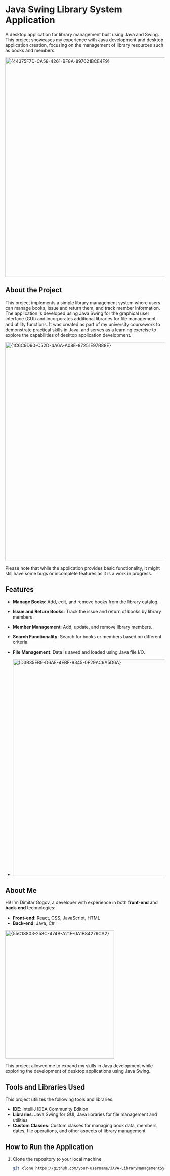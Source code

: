 # Java Swing Library System Application

A desktop application for library management built using Java and Swing. This project showcases my experience with Java development and desktop application creation, focusing on the management of library resources such as books and members.

<img width="1153" height="690" alt="{44375F7D-CA58-4261-BF8A-897621BCE4F9}" src="https://github.com/user-attachments/assets/d9ae6e84-2a19-4360-ba0f-0be6be0be1f5" />

## About the Project  
This project implements a simple library management system where users can manage books, issue and return them, and track member information. The application is developed using Java Swing for the graphical user interface (GUI) and incorporates additional libraries for file management and utility functions. It was created as part of my university coursework to demonstrate practical skills in Java, and serves as a learning exercise to explore the capabilities of desktop application development.

<img width="1104" height="688" alt="{1C6C9D90-C52D-4A6A-A08E-87251E97B88E}" src="https://github.com/user-attachments/assets/bb37db83-782e-4918-8c3a-d94073f934f2" />

Please note that while the application provides basic functionality, it might still have some bugs or incomplete features as it is a work in progress.

## Features
- **Manage Books**: Add, edit, and remove books from the library catalog.
- **Issue and Return Books**: Track the issue and return of books by library members.
- **Member Management**: Add, update, and remove library members.
- **Search Functionality**: Search for books or members based on different criteria.
- **File Management**: Data is saved and loaded using Java file I/O.

- <img width="1095" height="683" alt="{D3B35EB9-D6AE-4EBF-9345-0F29AC6A5D6A}" src="https://github.com/user-attachments/assets/bb77bdae-faef-4157-bd7b-9a8ccf19bd84" />

## About Me  
Hi! I'm Dimitar Gogov, a developer with experience in both **front-end** and **back-end** technologies:  
- **Front-end**: React, CSS, JavaScript, HTML  
- **Back-end**: Java, C#  

<img width="344" height="403" alt="{55C18803-258C-474B-A21E-0A1B84279CA2}" src="https://github.com/user-attachments/assets/ce85be76-82d5-475e-8a4f-031d9e08da70" />

This project allowed me to expand my skills in Java development while exploring the development of desktop applications using Java Swing.

## Tools and Libraries Used  
This project utilizes the following tools and libraries:  
- **IDE**: IntelliJ IDEA Community Edition  
- **Libraries**: Java Swing for GUI, Java libraries for file management and utilities  
- **Custom Classes**: Custom classes for managing book data, members, dates, file operations, and other aspects of library management  

## How to Run the Application  
1. Clone the repository to your local machine.
   ```bash
   git clone https://github.com/your-username/JAVA-LibraryManagementSystem.git
